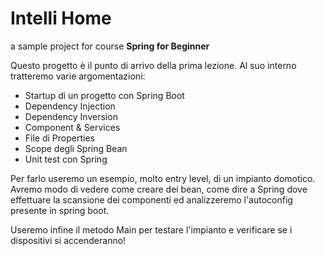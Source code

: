 # Intelli Home
a sample project for course **Spring for Beginner**

Questo progetto è il punto di arrivo della prima lezione. Al suo interno tratteremo varie argomentazioni:

* Startup di un progetto con Spring Boot
* Dependency Injection
* Dependency Inversion
* Component & Services
* File di Properties 
* Scope degli Spring Bean
* Unit test con Spring

Per farlo useremo un esempio, molto entry level, di un impianto domotico.
Avremo modo di vedere come creare dei bean, come dire a Spring dove effettuare la scansione dei componenti 
ed analizzeremo l'autoconfig presente in spring boot.

Useremo infine il metodo Main per testare l'impianto e verificare se i dispositivi si accenderanno! 